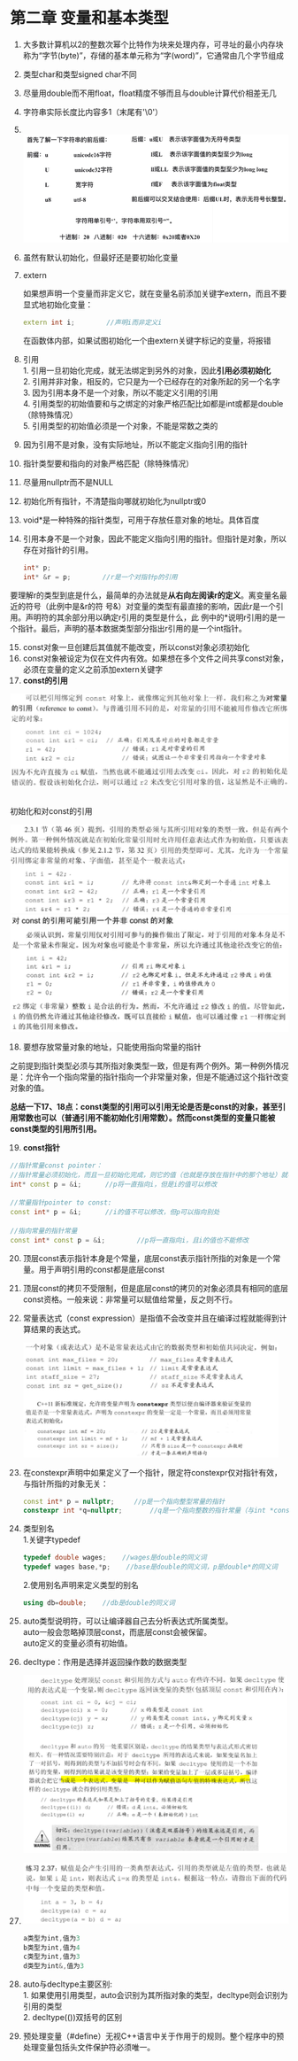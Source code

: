 # 第二章 变量和基本类型

1. 大多数计算机以2的整数次幂个比特作为块来处理内存，可寻址的最小内存块称为“字节(byte)”，存储的基本单元称为“字(word)”，它通常由几个字节组成

2. 类型char和类型signed char不同

3. 尽量用double而不用float，float精度不够而且与double计算代价相差无几

4. 字符串实际长度比内容多1（末尾有'\0'）<br>

5. <br><img src=".\pic\pic1.png" alt="pic1" style="zoom:72%;" />

6. 虽然有默认初始化，但最好还是要初始化变量

7. extern

   如果想声明一个变量而非定义它，就在变量名前添加关键字extern，而且不要显式地初始化变量：

   ```cpp
   extern int i;		//声明i而非定义i
   ```

   在函数体内部，如果试图初始化一个由extern关键字标记的变量，将报错

8. 引用<br>1. 引用一旦初始化完成，就无法绑定到另外的对象，因此**引用必须初始化**<br>2. 引用并非对象，相反的，它只是为一个已经存在的对象所起的另一个名字<br>3. 因为引用本身不是一个对象，所以不能定义引用的引用<br>4. 引用类型的初始值要和与之绑定的对象严格匹配比如都是int或都是double（除特殊情况）<br>5. 引用类型的初始值必须是一个对象，不能是常数之类的

9. 因为引用不是对象，没有实际地址，所以不能定义指向引用的指针

10. 指针类型要和指向的对象严格匹配（除特殊情况）

11. 尽量用nullptr而不是NULL

12. 初始化所有指针，不清楚指向哪就初始化为nullptr或0

13. void*是一种特殊的指针类型，可用于存放任意对象的地址。具体百度

14. 引用本身不是一个对象，因此不能定义指向引用的指针。但指针是对象，所以存在对指针的引用。

    ```cpp
    int* p;
    int* &r = p;		//r是一个对指针p的引用
    ```


要理解r的类型到底是什么，最简单的办法就是**从右向左阅读r的定义**。离变量名最近的符号（此例中是&r的符		号&）对变量的类型有最直接的影响，因此r是一个引用。声明符的其余部分用以确定r引用的类型是什么，此		例中的*说明r引用的是一个指针。最后，声明的基本数据类型部分指出r引用的是一个int指针。

15. const对象一旦创建后其值就不能改变，所以const对象必须初始化
16. const对象被设定为仅在文件内有效。如果想在多个文件之间共享const对象，必须在变量的定义之前添加extern关键字
17. **const的引用**

<img src=".\pic\pic2.png" alt="pic2" style="zoom: 50%;" />



<br>初始化和对const的引用

<img src=".\pic\pic3.png" alt="pic3" style="zoom: 50%;" />



<img src=".\pic\pic4.png" alt="pic4" style="zoom: 50%;" />

18. 要想存放常量对象的地址，只能使用指向常量的指针<br>

之前提到指针类型必须与其所指对象类型一致，但是有两个例外。第一种例外情况是：允许令一个指向常量的指针指向一个非常量对象，但是不能通过这个指针改变对象的值。

**总结一下17、18点：const类型的引用可以引用无论是否是const的对象，甚至引用常数也可以（普通引用不能初始化引用常数）。然而const类型的变量只能被const类型的引用所引用。**

19. **const指针**

```cpp
//指针常量const pointer：
//指针常量必须初始化，而且一旦初始化完成，则它的值（也就是存放在指针中的那个地址）就不能再该变了。
int* const p = &i;		//p将一直指向i，但是i的值可以修改

//常量指针pointer to const:
const int* p = &i;		//i的值不可以修改，但p可以指向别处

//指向常量的指针常量
const int* const p = &i;		//p将一直指向i，且i的值也不能修改
```

20. 顶层const表示指针本身是个常量，底层const表示指针所指的对象是一个常量。用于声明引用的const都是底层const

21. 顶层const的拷贝不受限制，但是底层const的拷贝的对象必须具有相同的底层const资格。一般来说：非常量可以赋值给常量，反之则不行。

22. 常量表达式（const expression）是指值不会改变并且在编译过程就能得到计算结果的表达式。

    <img src=".\pic\pic5.png" alt="pic5" style="zoom: 45%;" />

23. 在constexpr声明中如果定义了一个指针，限定符constexpr仅对指针有效，与指针所指的对象无关：

    ```cpp
    const int* p = nullptr;		//p是一个指向整型常量的指针
    constexpr int *q=nullptr;		//q是一个指向整数的指针常量（与int *const q相同）
    ```

24. 类型别名<br>1.关键字typedef<br>
	
    ```cpp
    typedef double wages;    //wages是double的同义词
    typedef wages base,*p;    //base是double的同义词，p是double*的同义词
    ```
    2.使用别名声明来定义类型的别名

    ```cpp
    using db=double;    //db是double的同义词
    ```
    
25. auto类型说明符，可以让编译器自己去分析表达式所属类型。<br>auto一般会忽略掉顶层const，而底层const会被保留。<br>auto定义的变量必须有初始值。

26. decltype：作用是选择并返回操作数的数据类型

    <img src=".\pic\pic6.png" alt="pic6" style="zoom:50%;" /><br>

27. <img src=".\pic\pic7.png" alt="pic7" style="zoom: 62%;" />

    ```cpp
    a类型为int,值为3
    b类型为int,值为4
    c类型为int,值为3
    d类型为int&,值为3
    ```

28.  auto与decltype主要区别:<br>1. 如果使用引用类型，auto会识别为其所指对象的类型，decltype则会识别为引用的类型<br>2. decltype(())双括号的区别
    
29.  预处理变量（#define）无视C++语言中关于作用于的规则。整个程序中的预处理变量包括头文件保护符必须唯一。

